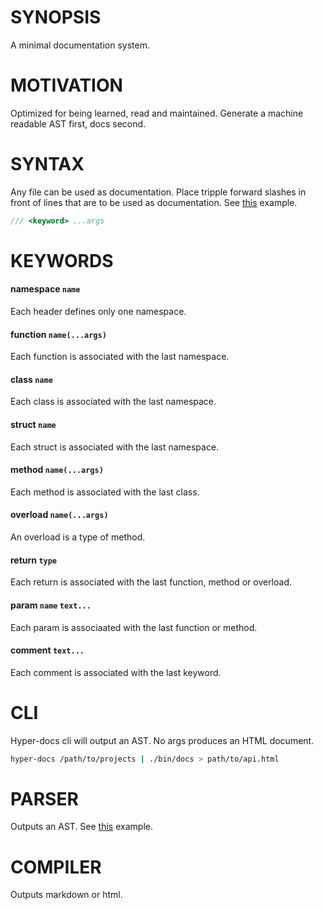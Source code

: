 # SYNOPSIS
A minimal documentation system.


# MOTIVATION
Optimized for being learned, read and maintained. Generate a
machine readable AST first, docs second.


# SYNTAX
Any file can be used as documentation. Place tripple forward slashes in front of
lines that are to be used as documentation. See [this][0] example.

```c++
/// <keyword> ...args
```


# KEYWORDS

#### namespace `name`
Each header defines only one namespace.

#### function `name(...args)`
Each function is associated with the last namespace.

#### class `name`
Each class is associated with the last namespace.

#### struct `name`
Each struct is associated with the last namespace.

#### method `name(...args)`
Each method is associated with the last class.

#### overload `name(...args)`
An overload is a type of method.

#### return `type`
Each return is associated with the last function, method or overload.

#### param `name` `text...`
Each param is associaated with the last function or method.

#### comment `text...`
Each comment is associated with the last keyword.

# CLI
Hyper-docs cli will output an AST. No args produces an HTML document.

```bash
hyper-docs /path/to/projects | ./bin/docs > path/to/api.html
```

# PARSER
Outputs an AST. See [this][1] example.


# COMPILER
Outputs markdown or html.

[0]:/test/fixtures/index.hxx
[1]:/test/fixtures/tree.json
